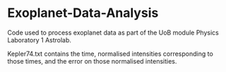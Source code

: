 # Exoplanet-Data-Analysis
Code used to process exoplanet data as part of the UoB module Physics Laboratory 1 Astrolab.

Kepler74.txt contains the time, normalised intensities corresponding to those times, and the error on those normalised intensities.
